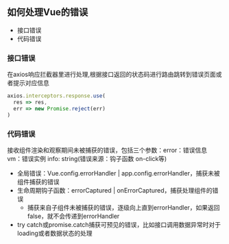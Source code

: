 ## 如何处理Vue的错误
- 接口错误
- 代码错误

### 接口错误
在axios响应拦截器里进行处理,根据接口返回的状态码进行路由跳转到错误页面或者提示对应信息
```js
axios.interceptors.response.use(
  res => res,
  err => new Promise.reject(err)
)
```

### 代码错误
接收组件渲染和观察期间未被捕获的错误，包括三个参数：error：错误信息 vm：错误实例 info: string(错误来源：钩子函数 on-click等)
- 全局错误：Vue.config.errorHandler | app.config.errorHandler，捕获未被组件捕获的错误
- 生命周期钩子函数：errorCaptured | onErrorCaptured，捕获处理组件的错误
  - 捕获来自子组件未被捕获的错误，逐级向上直到errorHandler，如果返回false，就不会传递到errorHandler
- try catch或promise.catch捕获可预见的错误，比如接口调用数据异常时对于loading或者数据状态的处理
